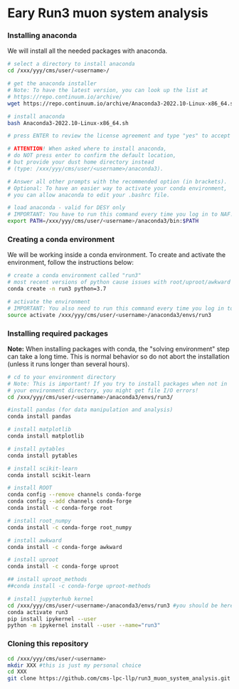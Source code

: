# Eary Run3 muon system analysis

### Installing anaconda

We will install all the needed packages with anaconda.

```bash
# select a directory to install anaconda
cd /xxx/yyy/cms/user/<username>/

# get the anaconda installer
# Note: To have the latest version, you can look up the list at
# https://repo.continuum.io/archive/
wget https://repo.continuum.io/archive/Anaconda3-2022.10-Linux-x86_64.sh

# install anaconda
bash Anaconda3-2022.10-Linux-x86_64.sh

# press ENTER to review the license agreement and type "yes" to accept

# ATTENTION! When asked where to install anaconda,
# do NOT press enter to confirm the default location,
# but provide your dust home directory instead
# (type: /xxx/yyy/cms/user/<username>/anaconda3).

# Answer all other prompts with the recommended option (in brackets).
# Optional: To have an easier way to activate your conda environment,
# you can allow anaconda to edit your .bashrc file.

# load anaconda - valid for DESY only
# IMPORTANT: You have to run this command every time you log in to NAF!
export PATH=/xxx/yyy/cms/user/<username>/anaconda3/bin:$PATH

```


### Creating a conda environment

We will be working inside a conda environment. To create and activate the environment, follow the instructions below:

```bash
# create a conda environment called "run3"
# most recent versions of python cause issues with root/uproot/awkward
conda create -n run3 python=3.7

# activate the environment
# IMPORTANT: You also need to run this command every time you log in to NAF!
source activate /xxx/yyy/cms/user/<username>/anaconda3/envs/run3
```

### Installing required packages

**Note:** When installing packages with conda, the "solving environment" step can take a long time. This is normal behavior so do not abort the installation (unless it runs longer than several hours).

```bash
# cd to your environment directory
# Note: This is important! If you try to install packages when not in
# your environment directory, you might get file I/O errors!
cd /xxx/yyy/cms/user/<username>/anaconda3/envs/run3/

#install pandas (for data manipulation and analysis)
conda install pandas

# install matplotlib
conda install matplotlib

# install pytables
conda install pytables

# install scikit-learn
conda install scikit-learn

# install ROOT
conda config --remove channels conda-forge
conda config --add channels conda-forge
conda install -c conda-forge root

# install root_numpy
conda install -c conda-forge root_numpy

# install awkward
conda install -c conda-forge awkward

# install uproot
conda install -c conda-forge uproot

## install uproot_methods
##conda install -c conda-forge uproot-methods

# install jupyterhub kernel
cd /xxx/yyy/cms/user/<username>/anaconda3/envs/run3 #you should be here already, better to be sure
conda activate run3
pip install ipykernel --user
python -m ipykernel install --user --name="run3"
```

### Cloning this repository

```bash
cd /xxx/yyy/cms/user/<username>
mkdir XXX #this is just my personal choice
cd XXX
git clone https://github.com/cms-lpc-llp/run3_muon_system_analysis.git
```
